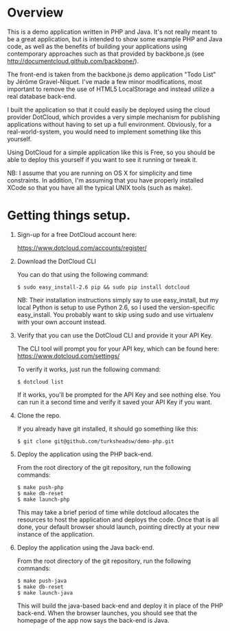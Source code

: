# Overview

This is a demo application written in PHP and Java. It's not really meant to be
a great application, but is intended to show some example PHP and Java code, as
well as the benefits of building your applications using contemporary approaches
such as that provided by backbone.js (see
http://documentcloud.github.com/backbone/).

The front-end is taken from the backbone.js demo application "Todo List" by
Jérôme Gravel-Niquet. I've made a few minor modifications, most important to
remove the use of HTML5 LocalStorage and instead utilize a real database
back-end.

I built the application so that it could easily be deployed using the cloud
provider DotCloud, which provides a very simple mechanism for publishing
applications without having to set up a full environment. Obviously, for a
real-world-system, you would need to implement something like this yourself.

Using DotCloud for a simple application like this is Free, so you should be
able to deploy this yourself if you want to see it running or tweak it.

NB: I assume that you are running on OS X for simplicity and time constraints.
In addition, I'm assuming that you have properly installed XCode so that you
have all the typical UNIX tools (such as make).

# Getting things setup.

1.  Sign-up for a free DotCloud account here:

    https://www.dotcloud.com/accounts/register/

2.  Download the DotCloud CLI

    You can do that using the following command:

        $ sudo easy_install-2.6 pip && sudo pip install dotcloud

    NB: Their installation instructions simply say to use easy_install, but
    my local Python is setup to use Python 2.6, so I used the version-specific
    easy_install. You probably want to skip using sudo and use virtualenv
    with your own account instead.

3.  Verify that you can use the DotCloud CLI and provide it your API Key.

    The CLI tool will prompt you for your API key, which can be found here:
    https://www.dotcloud.com/settings/

    To verify it works, just run the following command:

        $ dotcloud list

    If it works, you'll be prompted for the API Key and see nothing else. You
    can run it a second time and verify it saved your API Key if you want.

5.  Clone the repo.

    If you already have git installed, it should go something like this:

        $ git clone git@github.com/turksheadsw/demo-php.git

6.  Deploy the application using the PHP back-end.

    From the root directory of the git repository, run the following commands:

        $ make push-php
        $ make db-reset
        $ make launch-php

    This may take a brief period of time while dotcloud allocates the resources
    to host the application and deploys the code. Once that is all done, your
    default browser should launch, pointing directly at your new instance of
    the application.

7.  Deploy the application using the Java back-end.

    From the root directory of the git repository, run the following commands:

        $ make push-java
        $ make db-reset
        $ make launch-java

    This will build the java-based back-end and deploy it in place of the PHP
    back-end. When the browser launches, you should see that the homepage of
    the app now says the back-end is Java.
